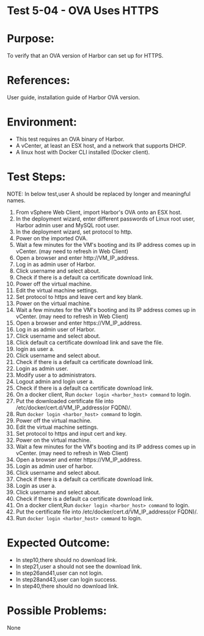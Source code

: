 Test 5-04 - OVA Uses HTTPS
=======

# Purpose:

To verify that an OVA version of Harbor can set up for HTTPS.

# References:
User guide, installation guide of Harbor OVA version.

# Environment:
* This test requires an OVA binary of Harbor.
* A vCenter, at least an ESX host, and a network that supports DHCP.
* A linux host with Docker CLI installed (Docker client).

# Test Steps:

NOTE:
In below test,user A should be replaced by longer and meaningful names.
1. From vSphere Web Client, import Harbor's OVA onto an ESX host.
2. In the deployment wizard, enter different passwords of Linux root user, Harbor admin user and MySQL root user.
3. In the deployment wizard, set protocol to http.
4. Power on the imported OVA.
5. Wait a few minutes for the VM's booting and its IP address comes up in vCenter. (may need to refresh in Web Client)
6. Open a browser and enter http://VM_IP_address.
7. Log in as admin user of Harbor.
8. Click username and select about.
9. Check if there is a default ca certificate download link.
10. Power off the virtual machine.
11. Edit the virtual machine settings.
12. Set protocol to https and leave cert and key blank.
13. Power on the virtual machine.
14. Wait a few minutes for the VM's booting and its IP address comes up in vCenter. (may need to refresh in Web Client)
15. Open a browser and enter https://VM_IP_address.
16. Log in as admin user of Harbor.
17. Click username and select about.
18. Click default ca certificate download link and save the file.
29. login as user a.
20. Click username and select about.
21. Check if there is a default ca certificate download link.
22. Login as admin user.
23. Modify user a to administrators.
24. Logout admin and login user a.
25. Check if there is a default ca certificate download link.
26. On a docker client, Run `docker login <harbor_host> command` to login.
27. Put the downloaded certificate file into /etc/docker/cert.d/VM_IP_address(or FQDN)/.
28. Run `docker login <harbor_host> command` to login.
29. Power off the virtual machine.
30. Edit the virtual machine settings.
31. Set protocol to https and input cert and key.
32. Power on the virtual machine.
33. Wait a few minutes for the VM's booting and its IP address comes up in vCenter. (may need to refresh in Web Client)
34. Open a browser and enter https://VM_IP_address.
35. Login as admin user of harbor.
36. Click username and  select about.
37. Check if there is a default ca certificate download link.
38. Login as user a.
39. Click username and select about.
40. Check if there is a default ca certificate download link.
41. On a docker client,Run `docker login <harbor_host> command` to login.
42. Put the certificate file into /etc/docker/cert.d/VM_IP_address(or FQDN)/.
43. Run `docker login <harbor_host> command` to login.
# Expected Outcome:

* In step10,there should no download link.
* In step21,user a should not see the download link.
* In step26and41,user can not login.
* In step28and43,user can login success.
* In step40,there should no download link.
# Possible Problems:
None
